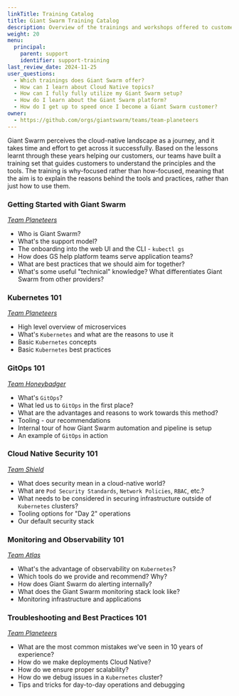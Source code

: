 ```yaml
---
linkTitle: Training Catalog
title: Giant Swarm Training Catalog
description: Overview of the trainings and workshops offered to customers in order to share our knowledge and best practices with them and answer possible follow-up questions.
weight: 20
menu:
  principal:
    parent: support
    identifier: support-training
last_review_date: 2024-11-25
user_questions:
  - Which trainings does Giant Swarm offer?
  - How can I learn about Cloud Native topics?
  - How can I fully fully utilize my Giant Swarm setup?
  - How do I learn about the Giant Swarm platform?
  - How do I get up to speed once I become a Giant Swarm customer?
owner:
  - https://github.com/orgs/giantswarm/teams/team-planeteers
---
```


Giant Swarm perceives the cloud-native landscape as a journey, and it takes time and effort to get across it successfully. Based on the lessons learnt through these years helping our customers, our teams have built a training set that guides customers to understand the principles and the tools. The training is why-focused rather than how-focused, meaning that the aim is to explain the reasons behind the tools and practices, rather than just how to use them.

### Getting Started with Giant Swarm

[_Team Planeteers_](https://www.giantswarm.io/about)

- Who is Giant Swarm?
- What's the support model?
- The onboarding into the web UI and the CLI - `kubectl gs`
- How does GS help platform teams serve application teams?
- What are best practices that we should aim for together?
- What's some useful "technical" knowledge? What differentiates Giant Swarm from other providers?

### Kubernetes 101

[_Team Planeteers_](https://www.giantswarm.io/about)

- High level overview of microservices
- What's `Kubernetes` and what are the reasons to use it
- Basic `Kubernetes` concepts
- Basic `Kubernetes` best practices

### GitOps 101

[_Team Honeybadger_](https://www.giantswarm.io/about)

- What's `GitOps`?
- What led us to `GitOps` in the first place?
- What are the advantages and reasons to work towards this method?
- Tooling - our recommendations
- Internal tour of how Giant Swarm automation and pipeline is setup
- An example of `GitOps` in action

### Cloud Native Security 101

[_Team Shield_](https://www.giantswarm.io/about)

- What does security mean in a cloud-native world?
- What are `Pod Security Standards`, `Network Policies`, `RBAC`, etc.?
- What needs to be considered in securing infrastructure outside of `Kubernetes` clusters?
- Tooling options for "Day 2" operations
- Our default security stack

### Monitoring and Observability 101

[_Team Atlas_](https://www.giantswarm.io/about)

- What's the advantage of observability on `Kubernetes`?
- Which tools do we provide and recommend? Why?
- How does Giant Swarm do alerting internally?
- What does the Giant Swarm monitoring stack look like?
- Monitoring infrastructure and applications

### Troubleshooting and Best Practices 101

[_Team Planeteers_](https://www.giantswarm.io/about)

- What are the most common mistakes we've seen in 10 years of experience?
- How do we make deployments Cloud Native?
- How do we ensure proper scalability?
- How do we debug issues in a `Kubernetes` cluster?
- Tips and tricks for day-to-day operations and debugging

